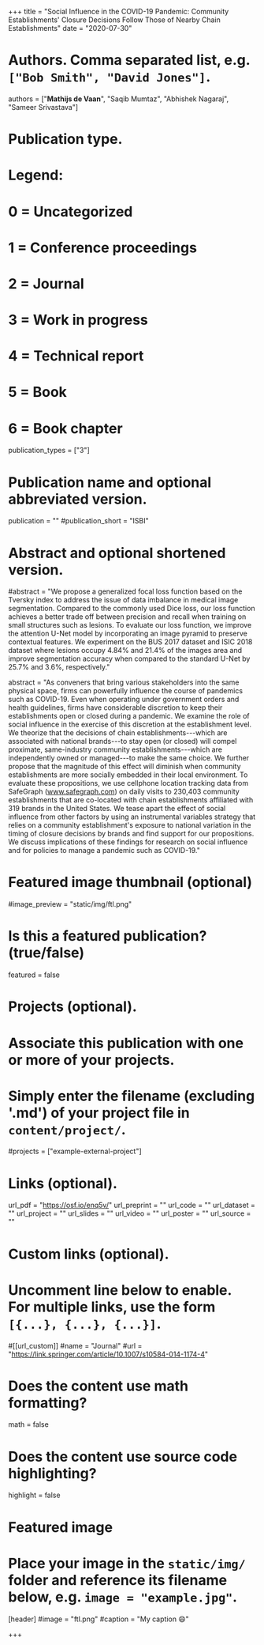+++
title = "Social Influence in the COVID-19 Pandemic: Community Establishments' Closure Decisions Follow Those of Nearby Chain Establishments"
date = "2020-07-30"

# Authors. Comma separated list, e.g. `["Bob Smith", "David Jones"]`.

authors = ["**Mathijs de Vaan**", "Saqib Mumtaz", "Abhishek Nagaraj", "Sameer Srivastava"]

# Publication type.
# Legend:
# 0 = Uncategorized
# 1 = Conference proceedings
# 2 = Journal
# 3 = Work in progress
# 4 = Technical report
# 5 = Book
# 6 = Book chapter
publication_types = ["3"]

# Publication name and optional abbreviated version.
publication = ""
#publication_short = "ISBI"

# Abstract and optional shortened version.

#abstract = "We propose a generalized focal loss function based on the Tversky index to address the issue of data imbalance in medical image segmentation. Compared to the commonly used Dice loss, our loss function achieves a better trade off between precision and recall when training on small structures such as lesions. To evaluate our loss function, we improve the attention U-Net model by incorporating an image pyramid to preserve contextual features. We experiment on the BUS 2017 dataset and ISIC 2018 dataset where lesions occupy 4.84% and 21.4% of the images area and improve segmentation accuracy when compared to the standard U-Net by 25.7% and 3.6%, respectively."

abstract = "As conveners that bring various stakeholders into the same physical space, firms can powerfully influence the course of pandemics such as COVID-19. Even when operating under government orders and health guidelines, firms have considerable discretion to keep their establishments open or closed during a pandemic. We examine the role of social influence in the exercise of this discretion at the establishment level. We theorize that the decisions of chain establishments---which are associated with national brands---to stay open (or closed) will compel proximate, same-industry community establishments---which are independently owned or managed---to make the same choice. We further propose that the magnitude of this effect will diminish when community establishments are more socially embedded in their local environment. To evaluate these propositions, we use cellphone location tracking data from SafeGraph (www.safegraph.com) on daily visits to 230,403 community establishments that are co-located with chain establishments affiliated with 319 brands in the United States. We tease apart the effect of social influence from other factors by using an instrumental variables strategy that relies on a community establishment's exposure to national variation in the timing of closure decisions by brands and find support for our propositions. We discuss implications of these findings for research on social influence and for policies to manage a pandemic such as COVID-19."

# Featured image thumbnail (optional)
#image_preview = "static/img/ftl.png"

# Is this a featured publication? (true/false)
featured = false

# Projects (optional).
#   Associate this publication with one or more of your projects.
#   Simply enter the filename (excluding '.md') of your project file in `content/project/`.
#projects = ["example-external-project"]

# Links (optional).
url_pdf = "https://osf.io/enq5v/"
url_preprint = ""
url_code = ""
url_dataset = ""
url_project = ""
url_slides = ""
url_video = ""
url_poster = ""
url_source = ""

# Custom links (optional).
#   Uncomment line below to enable. For multiple links, use the form `[{...}, {...}, {...}]`.
#[[url_custom]]
#name = "Journal"
#url = "https://link.springer.com/article/10.1007/s10584-014-1174-4"

# Does the content use math formatting?
math = false

# Does the content use source code highlighting?
highlight = false
  
# Featured image
# Place your image in the `static/img/` folder and reference its filename below, e.g. `image = "example.jpg"`.
[header]
#image = "ftl.png"
#caption = "My caption :smile:"

+++
